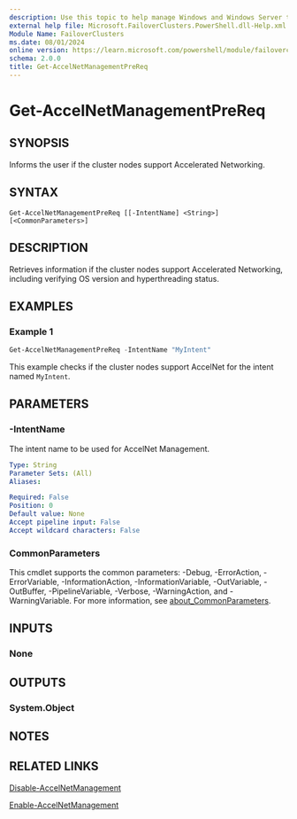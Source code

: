 ```yaml
---
description: Use this topic to help manage Windows and Windows Server technologies with Windows PowerShell.
external help file: Microsoft.FailoverClusters.PowerShell.dll-Help.xml
Module Name: FailoverClusters
ms.date: 08/01/2024
online version: https://learn.microsoft.com/powershell/module/failoverclusters/get-accelnetmanagementprereq?view=windowsserver2025-ps&wt.mc_id=ps-gethelp
schema: 2.0.0
title: Get-AccelNetManagementPreReq
---
```


# Get-AccelNetManagementPreReq

## SYNOPSIS
Informs the user if the cluster nodes support Accelerated Networking.

## SYNTAX

```
Get-AccelNetManagementPreReq [[-IntentName] <String>] [<CommonParameters>]
```

## DESCRIPTION

Retrieves information if the cluster nodes support Accelerated Networking, including verifying OS
version and hyperthreading status.

## EXAMPLES

### Example 1

```powershell
Get-AccelNetManagementPreReq -IntentName "MyIntent"
```

This example checks if the cluster nodes support AccelNet for the intent named `MyIntent`.

## PARAMETERS

### -IntentName

The intent name to be used for AccelNet Management.

```yaml
Type: String
Parameter Sets: (All)
Aliases:

Required: False
Position: 0
Default value: None
Accept pipeline input: False
Accept wildcard characters: False
```

### CommonParameters

This cmdlet supports the common parameters: -Debug, -ErrorAction, -ErrorVariable,
-InformationAction, -InformationVariable, -OutVariable, -OutBuffer, -PipelineVariable, -Verbose,
-WarningAction, and -WarningVariable. For more information, see
[about_CommonParameters](/powershell/module/microsoft.powershell.core/about/about_commonparameters).

## INPUTS

### None

## OUTPUTS

### System.Object

## NOTES

## RELATED LINKS

[Disable-AccelNetManagement](disable-accelnetmanagement.md)

[Enable-AccelNetManagement](enable-accelnetmanagement.md)
